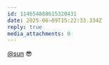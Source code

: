 ```yaml
---
id: 114654088615320431
date: 2025-06-09T15:22:33.334Z
reply: true
media_attachments: 0
---
```


[@sun](https://jiong.us/@sun) 😎

